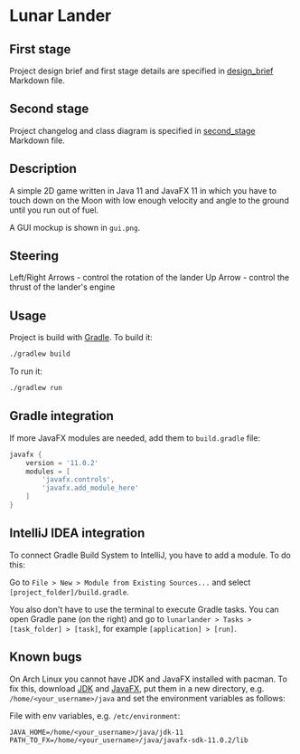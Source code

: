 # Lunar Lander

## First stage

Project design brief and first stage details are specified in
[design_brief](docs/design_brief.md) Markdown file.


## Second stage

Project changelog and class diagram is specified in
[second_stage](docs/second_stage.md) Markdown file.


## Description

A simple 2D game written in Java 11 and JavaFX 11 in which you
have to touch down on the Moon with low enough velocity and
angle to the ground until you run out of fuel.

A GUI mockup is shown in `gui.png`.


## Steering

Left/Right Arrows - control the rotation of the lander
Up Arrow - control the thrust of the lander's engine


## Usage

Project is build with [Gradle](https://gradle.org/). To build it:
```bash
./gradlew build
```

To run it:
```bash
./gradlew run
```


## Gradle integration

If more JavaFX modules are needed, add them to `build.gradle` file:

```groovy
javafx {
    version = '11.0.2'
    modules = [
        'javafx.controls',
        'javafx.add_module_here'
    ]
}
```


## IntelliJ IDEA integration

To connect Gradle Build System to IntelliJ, you have to add a module. To do this:

Go to `File > New > Module from Existing Sources...` and select `[project_folder]/build.gradle`.

You also don't have to use the terminal to execute Gradle tasks. You can open Gradle pane (on the right)
and go to `lunarlander > Tasks > [task_folder] > [task]`, for example `[application] > [run]`.


## Known bugs

On Arch Linux you cannot have JDK and JavaFX installed with pacman.
To fix this, download [JDK](https://jdk.java.net/java-se-ri/11)
and [JavaFX](https://gluonhq.com/products/javafx/), put them in a new
directory, e.g. `/home/<your_username>/java` and set the environment variables
as follows:

File with env variables, e.g. `/etc/environment`:
```
JAVA_HOME=/home/<your_username>/java/jdk-11
PATH_TO_FX=/home/<your_username>/java/javafx-sdk-11.0.2/lib
```
